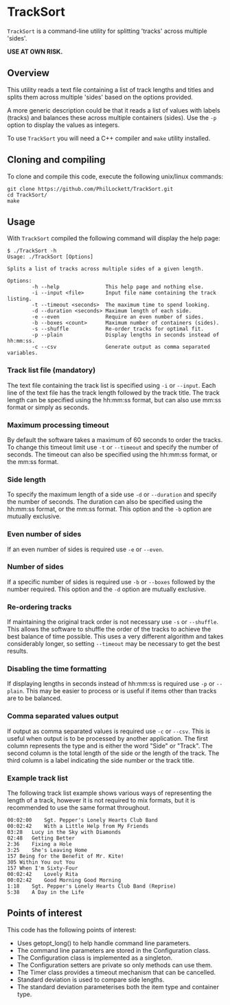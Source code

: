 # TrackSort
`TrackSort` is a command-line utility for splitting 'tracks' across multiple
'sides'.

**USE AT OWN RISK.**

## Overview
This utility reads a text file containing a list of track lengths and titles
and splits them across multiple 'sides' based on the options provided.

A more generic description could be that it reads a list of values with labels
(tracks) and balances these across multiple containers (sides). Use the `-p`
option to display the values as integers.

To use `TrackSort` you will need a C++ compiler and `make` utility installed. 

## Cloning and compiling
To clone and compile this code, execute the following unix/linux commands:

    git clone https://github.com/PhilLockett/TrackSort.git
    cd TrackSort/
    make

## Usage
With `TrackSort` compiled the following command will display the help page:

    $ ./TrackSort -h
    Usage: ./TrackSort [Options]

    Splits a list of tracks across multiple sides of a given length.

    Options:
            -h --help               This help page and nothing else.
            -i --input <file>       Input file name containing the track listing.
            -t --timeout <seconds>  The maximum time to spend looking.
            -d --duration <seconds> Maximum length of each side.
            -e --even               Require an even number of sides.
            -b --boxes <count>      Maximum number of containers (sides).
            -s --shuffle            Re-order tracks for optimal fit.
            -p --plain              Display lengths in seconds instead of hh:mm:ss.
            -c --csv                Generate output as comma separated variables.

### Track list file (mandatory)
The text file containing the track list is specified using `-i` or `--input`.
Each line of the text file has the track length followed by the track title.
The track length can be specified using the hh:mm:ss format, but can also use
mm:ss format or simply as seconds.

### Maximum processing timeout
By default the software takes a maximum of 60 seconds to order the tracks. To
change this timeout limit use `-t` or `--timeout` and specify the number of
seconds. The timeout can also be specified using the hh:mm:ss format, or the
mm:ss format.

### Side length
To specify the maximum length of a side use `-d` or `--duration` and specify
the number of seconds. The duration can also be specified using the hh:mm:ss
format, or the mm:ss format. This option and the `-b` option are mutually
exclusive.

### Even number of sides
If an even number of sides is required use `-e` or `--even`.

### Number of sides
If a specific number of sides is required use `-b` or `--boxes` followed by the
number required. This option and the `-d` option are mutually exclusive.

### Re-ordering tracks
If maintaining the original track order is not necessary use `-s` or
`--shuffle`. This allows the software to shuffle the order of the tracks to
achieve the best balance of time possible. This uses a very different
algorithm and takes considerably longer, so setting `--timeout` may be
necessary to get the best results.

### Disabling the time formatting
If displaying lengths in seconds instead of hh:mm:ss is required use `-p` or
`--plain`. This may be easier to process or is useful if items other than
tracks are to be balanced.

### Comma separated values output
If output as comma separated values is required use `-c` or `--csv`. This is 
useful when output is to be processed by another application. The first column
represents the type and is either the word "Side" or "Track". The second column
is the total length of the side or the length of the track. The third column is
a label indicating the side number or the track title.

### Example track list
The following track list example shows various ways of representing the length
of a track, however it is not required to mix formats, but it is recommended to
use the same format throughout.

    00:02:00	Sgt. Pepper's Lonely Hearts Club Band
    00:02:42	With a Little Help from My Friends
    03:28	Lucy in the Sky with Diamonds
    02:48	Getting Better
    2:36	Fixing a Hole
    3:25	She's Leaving Home
    157	Being for the Benefit of Mr. Kite!
    305	Within You out You
    157	When I'm Sixty-Four
    00:02:42	Lovely Rita
    00:02:42	Good Morning Good Morning
    1:18	Sgt. Pepper's Lonely Hearts Club Band (Reprise)
    5:38	A Day in the Life

## Points of interest
This code has the following points of interest:

  * Uses getopt_long() to help handle command line parameters.
  * The command line parameters are stored in the Configuration class.
  * The Configuration class is implemented as a singleton.
  * The Configuration setters are private so only methods can use them.
  * The Timer class provides a timeout mechanism that can be cancelled.
  * Standard deviation is used to compare side lengths.
  * The standard deviation parameterises both the item type and container type.
